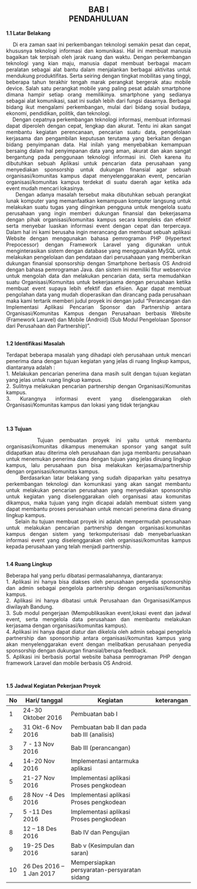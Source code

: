 <h2 align="center">BAB I <br> PENDAHULUAN</h2>
<strong>1.1 Latar Belakang</strong>
<p align="justify">
&nbsp;&nbsp;&nbsp;&nbsp;Di era zaman saat ini perkembangan teknologi semakin pesat dan cepat, khususnya teknologi informasi dan komunikasi. Hal ini membuat manusia bagaikan tak terpisah oleh jarak ruang dan waktu. Dengan perkembangan teknologi yang kian maju, manusia dapat membuat berbagai macam peralatan sebagai alat bantu dalam menjalankan berbagai aktivitas untuk mendukung produktifitas. Serta seiring dengan tingkat mobilitas yang tinggi, beberapa tahun terakhir tengah marak perangkat bergerak atau mobile device. Salah satu perangkat mobile yang paling pesat adalah smartphone dimana hampir setiap orang memilikinya. smartphone yang sedianya sebagai alat komunikasi, saat ini sudah lebih dari fungsi dasarnya. Berbagai bidang ikut mengalami perkembangan, mulai dari bidang sosial budaya, ekonomi, pendidikan, politik, dan teknologi.
<br>
&nbsp;&nbsp;&nbsp;&nbsp;Dengan cepatnya perkembangan teknologi informasi, membuat informasi dapat diperoleh dengan cepat, lengkap dan akurat. Tentu ini akan sangat membantu kegiatan perencanaan, pencarian suatu data, pengelolaan kerjasama dan pengambilan keputusan terutama yang berkaitan dengan bidang penyimpanan data. Hal inilah yang menyebabkan kemampuan bersaing dalam hal penyimpanan data yang aman, akurat dan akan sangat bergantung pada penggunaan teknologi informasi ini. Oleh karena itu dibutuhkan sebuah Aplikasi untuk pencarian data perusahaan yang menyediakan sponsorship untuk dukungan finansial agar sebuah organisasi/komunitas kampus dapat menyelenggarakan event, pencarian organisasi/komunitas kampus terdekat di suatu daerah agar ketika ada event mudah mencari lokasinya.
<br>
&nbsp;&nbsp;&nbsp;&nbsp;Dengan adanya masalah tersebut maka dibutuhkan sebuah perangkat lunak komputer yang memanfaatkan kemampuan komputer langsung untuk melakukan suatu tugas yang diinginkan pengguna untuk mengelola suatu perusahaan yang ingin memberi dukungan finansial dan bekerjasama dengan pihak organisasi/komunitas kampus secara kompleks dan efektif serta menyebar luaskan informasi event dengan cepat dan terpercaya. Dalam hal ini kami berusaha ingin merancang dan membuat sebuah aplikasi Website dengan menggunakan bahasa pemrograman PHP (Hypertext Prepocessor) dengan Framework Laravel yang digunakan untuk menginterasikan sistem dengan database yang menggunakan MySQL untuk melakukan pengelolaan dan pendataan dari perusahaaan yang memberikan dukungan finansial sponsorship dengan Smartphone berbasis OS Android dengan bahasa pemrograman Java. dan sistem ini memiliki fitur webservice untuk mengolah data dan melakukan pencarian data, serta memudahkan suatu Organisasi/Komunitas untuk bekerjasama dengan perusahaan ketika membuat event supaya lebih efektif dan efisien. Agar dapat membuat pengolahan data yang mudah dioperasikan dan dirancang pada perusahaan maka kami tertarik memberi judul proyek ini dengan judul “Perancangan dan Implementasi Aplikasi Pencarian Sponsor dan Partnership antara Organisasi/Komunitas Kampus dengan Perusahaan berbasis Website (Framework Laravel) dan Mobile (Android)  (Sub Modul Pengelolaan Sponsor dari Perusahaan dan Partnership)”.
</p>
<br>
<strong>1.2	Identifikasi Masalah</strong>
<p align="justify">
Terdapat beberapa masalah yang dihadapi oleh perusahaan untuk mencari penerima dana dengan tujuan kegiatan yang jelas di ruang lingkup kampus, diantaranya adalah :
<br>
1. Melakukan pencarian penerima dana masih sulit dengan tujuan kegiatan yang jelas untuk ruang lingkup kampus.
<br>
2. Sulitnya melakukan pencarian partnership dengan Organisasi/Komunitas kampus.
<br>
3. Kurangnya informasi event yang diselenggarakan oleh Organisasi/Komunitas kampus dan lokasi yang tidak terjangkau
</p>
<br>
<br>
<strong>1.3	Tujuan</strong>
<p align="justify">
&nbsp;&nbsp;&nbsp;&nbsp; Tujuan pembuatan proyek ini yaitu untuk membantu organisasi/komunitas dikampus menemukan sponsor yang sangat sulit didapatkan atau diterima oleh perusahaan dan juga membantu perusahaan untuk menemukan penerima dana dengan tujuan yang jelas diruang lingkup kampus, lalu perusahaan pun bisa melakukan kerjasama/partnership dengan organisasi/komunitas kampus.
<br>
&nbsp;&nbsp;&nbsp;&nbsp; Berdasarkan latar belakang yang sudah dipaparkan yaitu pesatnya perkembangan teknologi dan komunikasi yang akan sangat membantu untuk melakukan pencarian perusahaan yang menyediakan sponsorship untuk kegiatan yang diselenggarakan oleh organisasi atau komunitas dikampus, maka tujuan yang ingin dicapai adalah membuat sistem yang dapat membantu proses perusahaan untuk mencari penerima dana diruang lingkup kampus.
<br>
&nbsp;&nbsp;&nbsp;&nbsp; Selain itu tujuan membuat proyek ini adalah mempermudah perusahaan untuk melakukan pencarian partnership dengan organisasi.komunitas kampus dengan sistem yang terkomputerisasi dab menyebarluaskan informasi event yang diselenggarakan oleh organisasi/komunitas kampus kepada perusahaan yang telah menjadi partnership.
</p>
<br>
<strong>1.4	Ruang Lingkup</strong>
<p align="justify">
Beberapa hal yang perlu dibatasi permasalahannya, diantaranya:
<br>
1.	Aplikasi ini hanya bisa diakses oleh perusahaan penyedia sponsorship dan admin sebagai pengelola partnership dengan organisasi/komunitas kampus.
<br>
2.	Aplikasi ini hanya dibatasi untuk Perusahaan dan Organisasi/Kampus diwilayah Bandung.
<br>
3.	Sub modul pengerjaan (Mempublikasikan event,lokasi event dan jadwal event, serta mengelola data perusahaan dan membantu melakukan kerjasama dengan organisasi/komunitas kampus).
<br>
4.	Aplikasi ini hanya dapat diatur dan dikelola oleh admin sebagai pengelola partnership dan sponsorship antara organisasi/komunitas kampus yang akan menyelenggarakan event dengan melibatkan perusahaan penyedia sponsorship dengan dukungan finansial/berupa feedback.
<br>
5.	Aplikasi ini berbasis portal website bahasa pemrograman PHP dengan framework Laravel dan mobile berbasis OS Android.
</p>
<br>

<strong>1.5	Jadwal Kegiatan Pekerjaan Proyek</strong>
<p align="justify">

No|	Hari/ tanggal|	Kegiatan|	keterangan
------------ | ------------- | ------------- | -------------
1	|24-30 Oktober  2016|	Pembuatan bab I|
2	|31 Okt-6 Nov 2016|	Pembuatan bab II dan pada bab III (analisis)|
3	|7 - 13 Nov  2016|	Bab III (perancangan)|
4	|14-20 Nov 2016|	Implementasi antarmuka aplikasi| 	
5	|21-27 Nov 2016|	Implementasi aplikasi	Proses pengkodean|
6	|28 Nov -4 Des 2016|	Implementasi aplikasi	Proses pengkodean|
7	|5 -11  Des 2016| 	Implementasi aplikasi	Proses pengkodean|
8	|12 – 18 Des 2016|	Bab IV dan Pengujian|
9	|19-25 Des 2016|	Bab v (Kesimpulan dan saran)|
10	|26 Des 2016 – 1 Jan 2017|	Mempersiapkan persyaratan-persyaratan sidang|
